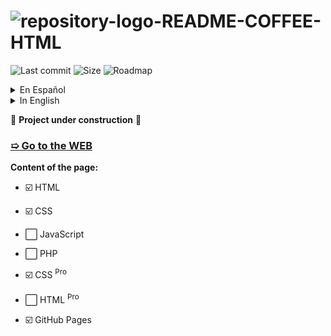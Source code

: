 # ![repository-logo-README-COFFEE-HTML](https://github.com/user-attachments/assets/0037d3f2-7d15-4c80-8878-9f92e0bbc910)


![Last commit](https://img.shields.io/github/last-commit/EnriquecidoMG/Coffe-and-HTML) ![Size](https://img.shields.io/github/repo-size/EnriquecidoMG/Coffe-and-HTML) ![Roadmap](https://img.shields.io/badge/Roadmap-In%20Progress-blue) 


<details>

<summary>En Español</summary>

## Sobre el proyecto

¡Hola! Si estás buscando una manera fácil y efectiva de aprender a crear tu propia página web, entonces esta página es perfecta para ti. Te guiaré paso a paso a través de todo lo que necesitas saber para convertirte en un experto en desarrollo web.

Primero, empezarás con **HTML**, que es la base de cualquier sitio web. Aquí aprenderás cómo estructurar correctamente el contenido, desde los encabezados hasta los formularios, pasando por las imágenes y enlaces. Lo mejor es que lo harás de manera clara y sencilla, sin complicaciones.

Luego, me encargaré de que entiendas **CSS**, la herramienta que te permite darle estilo a tu sitio web. Desde elegir colores, fuentes y tamaños hasta crear diseños complejos y responsivos que se vean bien en cualquier dispositivo. No importa si no tienes experiencia previa, te llevaré de la mano para que puedas crear sitios web visualmente atractivos y bien organizados.

En cuanto a **JavaScript**, aquí empezarás a agregar interactividad a tus páginas. Aprenderás a hacer que los botones se muevan, que aparezcan mensajes emergentes o que tus formularios hagan cosas interesantes. Te enseñaré a escribir código que hará que tus páginas cobren vida de manera dinámica, sin necesidad de depender de herramientas externas.

Y lo mejor de todo, una vez que tengas tu sitio listo, te mostraré cómo ponerlo en línea usando **GitHub Pages**. Es una herramienta increíblemente sencilla y gratuita que te permitirá alojar tu sitio web directamente desde GitHub, ¡así que no necesitarás pagar nada por hosting! Te guiaré para que subas tu código, lo configures y veas cómo tu sitio cobra vida en Internet.

Lo mejor de esta página es que todo está diseñado de manera práctica, con ejemplos fáciles de seguir y ejercicios para que puedas poner en práctica lo aprendido. Te daré recursos y consejos que te ayudarán a convertirte en un profesional del desarrollo web.

¿Qué esperas para empezar a crear tus propios sitios web? ¡Vamos a aprender juntos y a darle vida a todas tus ideas!☕

</details>



<details>

<summary>In English</summary>

## About the project

Hi! If you're looking for an easy and effective way to learn how to create your own website, then this page is perfect for you. I will guide you step by step through everything you need to know to become a web development expert.

First, you'll start with **HTML**, which is the foundation of any website. You'll learn how to structure content properly, from headings to forms, images, and links. The best part is that I'll make it clear and simple, without any complications.

Then, I’ll help you understand **CSS**, the tool that lets you style your website. From choosing colors, fonts, and sizes to creating complex, responsive layouts that look great on any device. Don’t worry if you don’t have any previous experience—I’ll walk you through it so you can create visually appealing, well-organized websites.

When it comes to **JavaScript**, you’ll start adding interactivity to your pages. You’ll learn how to make buttons move, display pop-up messages, or make your forms do cool things. I’ll teach you how to write code that brings your pages to life dynamically, without needing to rely on external tools.

And the best part is, once your site is ready, I’ll show you how to take it online using **GitHub Pages**. It’s an incredibly easy and free tool that lets you host your website directly from GitHub, so you don’t have to pay for hosting! I’ll guide you through uploading your code, setting it up, and seeing your site come to life on the web.

The great thing about this page is that everything is designed in a practical way, with easy-to-follow examples and exercises so you can apply what you learn. I’ll provide resources and tips to help you become a web development pro.

What are you waiting for to start creating your own websites? Let’s learn together and bring all your ideas to life!☕


</details>

🚧 **Project under construction** 🔨

### [➯ Go to the WEB](https://enriquecidomg.github.io/Coffee-and-HTML/)
**Content of the page:**
+ ☑️ HTML
- ☑️ CSS
+ ⬜ JavaScript
- ⬜ PHP
+ ☑️ CSS <sup>Pro</sup>
- ⬜ HTML <sup>Pro</sup>
+ ☑️ GitHub Pages